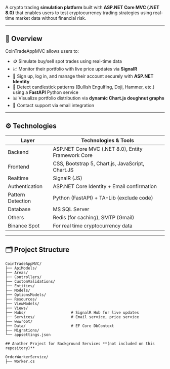 A crypto trading **simulation platform** built with **ASP.NET Core MVC (.NET 8.0)** that enables users to test cryptocurrency trading strategies using real-time market data without financial risk.

---

## 📌 Overview

CoinTradeAppMVC allows users to:

- 🪙 Simulate buy/sell spot trades using real-time data
- 📈 Monitor their portfolio with live price updates via **SignalR**
- 🔐 Sign up, log in, and manage their account securely with **ASP.NET Identity**
- 🧠 Detect candlestick patterns (Bullish Engulfing, Doji, Hammer, etc.) using a **FastAPI** Python service
- 📊 Visualize portfolio distribution via **dynamic Chart.js doughnut graphs**
- 💬 Contact support via email integration

---

## ⚙️ Technologies

| Layer        | Technologies & Tools                                   |
|--------------|--------------------------------------------------------|
| Backend      | ASP.NET Core MVC (.NET 8.0), Entity Framework Core     |
| Frontend     | CSS, Bootstrap 5, Chart.js, JavaScript, Chart.JS       |
| Realtime     | SignalR   (JS)                                         |
| Authentication | ASP.NET Core Identity + Email confirmation           |
| Pattern Detection | Python (FastAPI) + TA-Lib (exclude code)          |
| Database     | MS SQL Server                                          |
| Others       | Redis (for caching), SMTP (Gmail)                      |
| Binance Spot | For real time cryptocurrency data                      |
---

## 🗂️ Project Structure

```plaintext
CoinTradeAppMVC/
├── ApiModels/
├── Areas/
├── Controllers/
├── CustomValidations/
├── Entities/
├── Models/
├── OptionsModels/
├── Resources/
├── ViewModels/
├── Views/
├── Hubs/                    # SignalR Hub for live updates
├── Services/                # Email service, price service
├── wwwroot/
├── Data/                    # EF Core DbContext
├── Migrations/
└── appsettings.json

## Another Project for Background Services **(not included on this repository)**

OrderWorkerService/
├── Worker.cs
